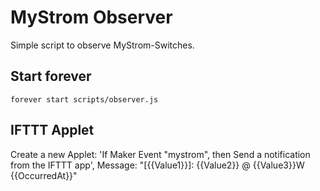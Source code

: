 # MyStrom Observer
Simple script to observe MyStrom-Switches.

## Start forever
`forever start scripts/observer.js`

## IFTTT Applet
Create a new Applet: 'If Maker Event "mystrom", then Send a notification from the IFTTT app', Message: "[{{Value1}}]: {{Value2}} @ {{Value3}}W {{OccurredAt}}"
